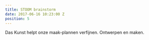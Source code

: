 ```yaml
---
title: STOOM brainstorm
date: 2017-06-16 10:23:00 Z
position: 5
---
```


Das Kunst helpt onze maak-plannen verfijnen. 
Ontwerpen en maken.